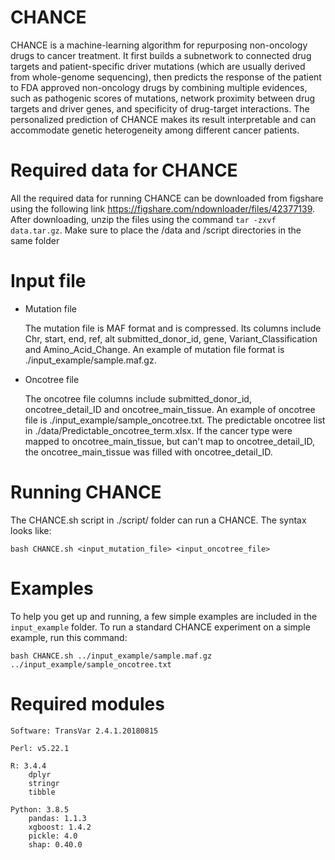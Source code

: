 CHANCE
===
CHANCE is a machine-learning algorithm for repurposing non-oncology drugs to cancer treatment. It first builds a subnetwork to connected drug targets and patient-specific driver mutations (which are usually derived from whole-genome sequencing), then predicts the response of the patient to FDA approved non-oncology drugs by combining multiple evidences, such as pathogenic scores of mutations, network proximity between drug targets and driver genes, and specificity of drug-target interactions. The personalized prediction of CHANCE makes its result  interpretable and can accommodate genetic heterogeneity among different cancer patients.


Required data for CHANCE
===
All the required data for running CHANCE can be downloaded from figshare using the following link https://figshare.com/ndownloader/files/42377139. After downloading, unzip the files using the command `tar -zxvf data.tar.gz`. Make sure to place the /data and /script directories in the same folder
    
Input file
===
- Mutation file

    The mutation file is MAF format and is compressed. Its columns include Chr, start, end, ref, alt submitted_donor_id, gene, Variant_Classification and Amino_Acid_Change. An example of mutation file format is ./input_example/sample.maf.gz.
   
- Oncotree file
   
    The oncotree file columns include submitted_donor_id, oncotree_detail_ID and oncotree_main_tissue. An example of oncotree file is ./input_example/sample_oncotree.txt. The predictable oncotree list in ./data/Predictable_oncotree_term.xlsx. If the cancer type were mapped to oncotree_main_tissue, but can't map to oncotree_detail_ID, the oncotree_main_tissue was filled with oncotree_detail_ID.


Running CHANCE
===
The CHANCE.sh script in ./script/ folder can run a CHANCE. The syntax looks like: 

    bash CHANCE.sh <input_mutation_file> <input_oncotree_file>

Examples
===
To help you get up and running, a few simple examples are included in the `input_example` folder.
To run a standard CHANCE experiment on a simple example, run this command:

    bash CHANCE.sh ../input_example/sample.maf.gz ../input_example/sample_oncotree.txt


Required modules
===
    Software: TransVar 2.4.1.20180815

    Perl: v5.22.1
    
    R: 3.4.4
        dplyr
        stringr
        tibble
    
    Python: 3.8.5
        pandas: 1.1.3
        xgboost: 1.4.2
        pickle: 4.0
        shap: 0.40.0
